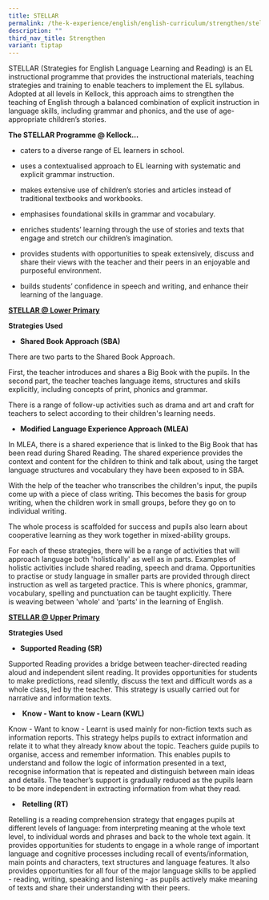 ```yaml
---
title: STELLAR
permalink: /the-k-experience/english/english-curriculum/strengthen/stellar/
description: ""
third_nav_title: Strengthen
variant: tiptap
---
```

<p>STELLAR (Strategies for English Language Learning and Reading) is an EL instructional programme that provides the instructional materials, teaching strategies and training to enable teachers to implement the EL syllabus. Adopted at all levels in Kellock, this approach aims to strengthen the teaching of English through a balanced combination of explicit instruction in language skills, including grammar and phonics, and the use of age-appropriate children’s stories.&nbsp;</p><p><strong>The STELLAR Programme @ Kellock…</strong></p><ul data-tight="true" class="tight"><li><p>caters to a diverse range of EL learners in school.&nbsp;</p></li><li><p>uses a contextualised approach to EL learning with systematic and explicit grammar instruction.</p></li><li><p>makes extensive use of children’s stories and articles instead of traditional textbooks and workbooks.</p></li><li><p>emphasises foundational skills in grammar and vocabulary.</p></li><li><p>enriches students’ learning through the use of stories and texts that engage and stretch our children’s imagination.</p></li><li><p>provides students with opportunities to speak extensively, discuss and share their views with the teacher and their peers in an enjoyable and purposeful environment.</p></li><li><p>builds students’ confidence in speech and writing, and enhance their learning of the language.</p></li></ul><p><strong><u>STELLAR @ Lower Primary</u></strong></p><p><strong>Strategies Used</strong></p><ul data-tight="true" class="tight"><li><p><strong>Shared Book Approach (SBA)</strong></p></li></ul><p>There are two parts to the Shared Book Approach.</p><p>First, the teacher introduces and shares a Big Book with the pupils. In the second part, the teacher teaches language items, structures and skills explicitly, including concepts of print, phonics and grammar.&nbsp;</p><p>There is a range of follow-up activities such as drama and art and craft for teachers to select according to their children's learning needs.</p><ul data-tight="true" class="tight"><li><p><strong>Modified Language Experience Approach (MLEA)</strong></p></li></ul><p>In MLEA, there is a shared experience that is linked to the Big Book that has been read during Shared Reading. The shared experience provides the context and content for the children to think and talk about, using the target language structures and vocabulary they have been exposed to in SBA.</p><p>With the help of the teacher who transcribes the children's input, the pupils come up with a piece of class writing. This becomes the basis for group writing, when the children work in small groups, before they go on to individual writing.</p><p>The whole process is scaffolded for success and pupils also learn about cooperative learning as they work together in mixed-ability groups.</p><p>For each of these strategies, there will be a range of activities that will approach language both 'holistically' as well as in parts. Examples of holistic activities include shared reading, speech and drama. Opportunities to practise or study language in smaller parts are provided through direct instruction as well as targeted practice. This is where phonics, grammar, vocabulary, spelling and punctuation can be taught explicitly.&nbsp;There is&nbsp;weaving between 'whole' and 'parts' in the learning of English.</p><p><strong><u>STELLAR @ Upper Primary</u></strong></p><p><strong>Strategies Used</strong></p><ul data-tight="true" class="tight"><li><p><strong>Supported Reading (SR)</strong></p></li></ul><p>Supported Reading provides a bridge between teacher-directed reading aloud and independent silent reading. It provides opportunities for students to make predictions, read silently, discuss the text and difficult words as a whole class, led by the teacher. This strategy is usually carried out&nbsp;for narrative and information texts.&nbsp;</p><ul data-tight="true" class="tight"><li><p>&nbsp;<strong>Know - Want to know - Learn (KWL)</strong></p></li></ul><p>Know - Want to know - Learnt is used mainly for non-fiction texts such as information reports. This strategy helps pupils to extract information and relate it to what they already know about the topic. Teachers guide pupils to organise, access and remember information. This enables pupils to understand and follow the logic of information presented in a text, recognise information that is repeated and distinguish between main ideas and details. The teacher’s support is gradually reduced as the pupils learn to be more independent in extracting information from what they read.</p><ul data-tight="true" class="tight"><li><p>&nbsp;<strong>Retelling (RT)</strong></p></li></ul><p>Retelling is a reading comprehension strategy that engages pupils at different levels of language: from interpreting meaning at the whole text level, to individual words and phrases and back to the whole text again. It provides opportunities for students to engage in a whole range of important language and cognitive processes including recall of events/information, main points and characters, text structures and language features. It also provides opportunities for all four of the major language skills to be applied - reading, writing, speaking and listening - as pupils actively make meaning of texts and share their understanding with their peers.</p>